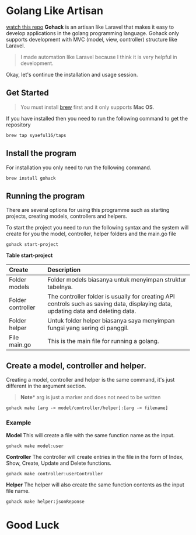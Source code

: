 # Golang Like Artisan
[watch this repo](https://github.com/syaeful16/repository/subscription)
**Gohack** is an artisan like Laravel that makes it easy to develop applications in the golang programming language. Gohack only supports development with MVC (model, view, controller) structure like Laravel.

> I made automation like Laravel because I think it is very helpful in development.

Okay, let's continue the installation and usage session.

## Get Started

> You must install [brew](https://brew.sh/) first and it only supports **Mac OS**.

If you have installed then you need to run the following command to get the repository

    brew tap syaeful16/taps

## Install the program

For installation you only need to run the following command.

    brew install gohack

## Running the program
There are several options for using this programme such as starting projects, creating models, controllers and helpers.

To start the project you need to run the following syntax and the system will create for you the model, controller, helper folders and the main.go file

    gohack start-project

**Table start-project**

| **Create** |	**Description** |
|:---|:---|
| Folder models 	| Folder models biasanya untuk menyimpan struktur tabelnya. 
| Folder controller |The controller folder is usually for creating API controls such as saving data, displaying data, updating data and deleting data.
| Folder helper 	| Untuk folder helper biasanya saya menyimpan fungsi yang sering di panggil.
| File main.go 		| This is the main file for running a golang.

## Create a model, controller and helper.

Creating a model, controller and helper is the same command, it's just different in the argument section.


> **Note*** arg is just a marker and does not need to be written

    gohack make [arg -> model/controller/helper]:[arg -> filename]

### Example

**Model**
This will create a file with the same function name as the input.

    gohack make model:user
    

**Controller**
The controller will create entries in the file in the form of Index, Show, Create, Update and Delete functions.

    gohack make controller:userController
    

**Helper**
The helper will also create the same function contents as the input file name.

    gohack make helper:jsonReponse


# Good Luck


